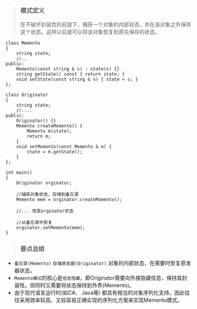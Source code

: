> ### 模式定义
> 在不破坏封装性的前提下，捕获一个对象的内部状态，并在该对象之外保存这个状态。这样以后就可以将该对象恢复到原先保存的状态。

``` 
class Memento
{
    string state;
    //..
public:
    Memento(const string & s) : state(s) {}
    string getState() const { return state; }
    void setState(const string & s) { state = s; }
};
 
class Originator
{
    string state;
    //....
public:
    Originator() {}
    Memento createMomento() {
        Memento m(state);
        return m;
    }
    void setMomento(const Memento & m) {
        state = m.getState();
    }
};
 
int main()
{
    Originator orginator;
    
    //捕获对象状态，存储到备忘录
    Memento mem = orginator.createMomento();
    
    //... 改变orginator状态
    
    //从备忘录中恢复
    orginator.setMomento(mem);  
}
```

> ### 要点总结
* `备忘录(Memento)` `存储原发器(Originator)` 对象的内部状态，在需要时恢复原发器状态。
* `Memento模式`的核心是`信息隐藏`，即Originator需要向外接隐藏信息，保持其封装性。但同时又需要将状态保持到外界(Memento)。
* 由于现代语言运行时(如C#、 Java等) 都具有相当的对象序列化支持，因此往往采用效率较高、又较容易正确实现的序列化方案来实现Memento模式。
